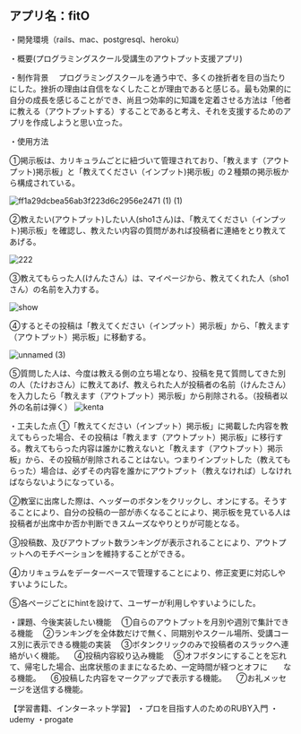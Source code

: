 ## アプリ名：fitO

・開発環境（rails、mac、postgresql、heroku）

・概要(プログラミングスクール受講生のアウトプット支援アプリ)

・制作背景
　プログラミングスクールを通う中で、多くの挫折者を目の当たりにした。挫折の理由は自信をなくしたことが理由であると感じる。最も効果的に自分の成長を感じることができ、尚且つ効率的に知識を定着させる方法は「他者に教える（アウトプットする）することであると考え、それを支援するためのアプリを作成しようと思い立った。

・使用方法

①掲示板は、カリキュラムごとに紐づいて管理されており、「教えます（アウトプット)掲示板」と「教えてください（インプット)掲示板」の２種類の掲示板から構成されている。

![ff1a29dcbea56ab3f223d6c2956e2471 (1) (1)](https://user-images.githubusercontent.com/58842818/81273157-740ab700-9089-11ea-80cc-3377d0cceaf1.gif)

②教えたい(アウトプット)したい人(sho1さん)は、「教えてください（インプット)掲示板」を確認し、教えたい内容の質問があれば投稿者に連絡をとり教えてあげる。

![222](https://user-images.githubusercontent.com/58842818/81278431-a1a72e80-9090-11ea-87b7-845738baadbb.gif)

③教えてもらった人(けんたさん）は、マイページから、教えてくれた人（sho1さん）の名前を入力する。

![show](https://user-images.githubusercontent.com/58842818/81276282-c2ba5000-908d-11ea-820b-1b280a65c4b7.gif)

④するとその投稿は「教えてください（インプット）掲示板」から、「教えます（アウトプット）掲示板」に移動する。

![unnamed (3)](https://user-images.githubusercontent.com/58842818/81274638-8685f000-908b-11ea-8f2a-989d3a54d43e.gif)

⑤質問した人は、今度は教える側の立ち場となり、投稿を見て質問してきた別の人（たけおさん）に教えてあげ、教えられた人が投稿者の名前（けんたさん）を入力したら「教えます（アウトプット）掲示板」から削除される。（投稿者以外の名前は弾く）
![kenta](https://user-images.githubusercontent.com/58842818/81277401-550f2380-908f-11ea-87f9-5b9534d8ee70.gif)

・工夫した点
①「教えてください（インプット）掲示板」に掲載した内容を教えてもらった場合、その投稿は「教えます（アウトプット）掲示板」に移行する。教えてもらった内容は誰かに教えないと「教えます（アウトプット）掲示板」から、その投稿が削除されることはない。つまりインプットした（教えてもらった）場合は、必ずその内容を誰かにアウトプット（教えなければ）しなければならないようになっている。

②教室に出席した際は、ヘッダーのボタンをクリックし、オンにする。そうすることにより、自分の投稿の一部が赤くなることにより、掲示板を見ている人は投稿者が出席中か否か判断できスムーズなやりとりが可能となる。

③投稿数、及びアウトプット数ランキングが表示されることにより、アウトプットへのモチベーションを維持することができる。

④カリキュラムをデーターベースで管理することにより、修正変更に対応しやすいようにした。

⑤各ページごとにhintを設けて、ユーザーが利用しやすいようにした。

・課題、今後実装したい機能
　①自らのアウトプットを月別や週別で集計できる機能
　②ランキングを全体数だけで無く、同期別やスクール場所、受講コース別に表示できる機能の実装
　③ボタンクリックのみで投稿者のスラックへ連絡がいく機能。
　④投稿内容絞り込み機能
　⑤オフボタンにすることを忘れて、帰宅した場合、出席状態のままになるため、一定時間が経つとオフに　　なる機能。
　⑥投稿した内容をマークアップで表示する機能。
　⑦お礼メッセージを送信する機能。
　



【学習書籍、インターネット学習】
・プロを目指す人のためのRUBY入門
・udemy
・progate
